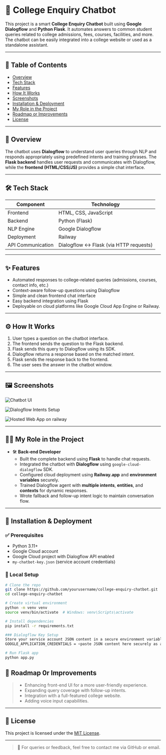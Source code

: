 # 🤖 College Enquiry Chatbot

This project is a smart **College Enquiry Chatbot** built using **Google Dialogflow** and **Python Flask**. It automates answers to common student queries related to college admissions, fees, courses, facilities, and more. The chatbot can be easily integrated into a college website or used as a standalone assistant.

---

## 📌 Table of Contents

- [Overview](#-overview)
- [Tech Stack](#-tech-stack)
- [Features](#-features)
- [How It Works](#-how-it-works)
- [Screenshots](#-screenshots)
- [Installation & Deployment](#-installation--deployment)
- [My Role in the Project](#-my-role-in-the-project)
- [Roadmap or Improvements](#-roadmap-or-improvements)
- [License](#-license)

---

## 🧠 Overview

The chatbot uses **Dialogflow** to understand user queries through NLP and responds appropriately using predefined intents and training phrases. The **Flask backend** handles user requests and communicates with Dialogflow, while the **frontend (HTML/CSS/JS)** provides a simple chat interface.

---

## 🛠 Tech Stack

| Component       | Technology          |
|----------------|---------------------|
| Frontend       | HTML, CSS, JavaScript |
| Backend        | Python (Flask)      |
| NLP Engine     | Google Dialogflow   |
| Deployment     | Railway |
| API Communication  | Dialogflow <-> Flask (via HTTP requests)  |

---

## ✨ Features

- Automated responses to college-related queries (admissions, courses, contact info, etc.)
- Context-aware follow-up questions using Dialogflow
- Simple and clean frontend chat interface
- Easy backend integration using Flask
- Deployable on cloud platforms like Google Cloud App Engine or Railway.

---

## ⚙️ How It Works

1. User types a question on the chatbot interface.
2. The frontend sends the question to the Flask backend.
3. Flask sends this query to Dialogflow using its SDK.
4. Dialogflow returns a response based on the matched intent.
5. Flask sends the response back to the frontend.
6. The user sees the answer in the chatbot window.

---

## 🖼 Screenshots


![Chatbot UI](https://github.com/user-attachments/assets/b053b297-fdd3-475b-bed6-c0177d1e72f8)

![Dialogflow Intents Setup](https://github.com/user-attachments/assets/1995489b-a5d5-424b-a18f-bf2b0172284a) 
 
![Hosted Web App on railway](https://github.com/user-attachments/assets/b0a0542d-11b2-4fc1-b98d-2d3e1d30f997)


---

## 👩‍💻 My Role in the Project

- 🛠 **Back-end Developer**
    - Built the complete backend using **Flask** to handle chat requests.
    - Integrated the chatbot with **Dialogflow** using `google-cloud-dialogflow` SDK.
    - Configured cloud deployment using **Railway.app** and **environment variables** securely.
    - Trained Dialogflow agent with **multiple intents**, **entities**, and **contexts** for dynamic responses.
    - Wrote fallback and follow-up intent logic to maintain conversation flow.

---

## 🚀 Installation & Deployment

### ✅ Prerequisites
- Python 3.11+
- Google Cloud account
- Google Cloud project with Dialogflow API enabled
- `my-chatbot-key.json` (service account credentials)

### 🔧 Local Setup

```bash
# Clone the repo
git clone https://github.com/yourusername/college-enquiry-chatbot.git
cd college-enquiry-chatbot

# Create virtual environment
python -m venv venv
source venv/bin/activate  # Windows: venv\Scripts\activate

# Install dependencies
pip install -r requirements.txt

### Dialogflow Key Setup
Store your service account JSON content in a secure environment variable:
GOOGLE_APPLICATION_CREDENTIALS = <paste JSON content here securely as an env variable>

# Run Flask app
python app.py
```

## 🚀 Roadmap 0r Improvements
> - Enhancing front-end UI for a more user-friendly experience.
> - Expanding query coverage with follow-up intents.
> - Integration with a full-featured college website.
> - Adding voice input capabilities.

---

## 📄 License

This project is licensed under the [MIT License](LICENSE).

---

> 🔗 For queries or feedback, feel free to contact me via GitHub or email.

